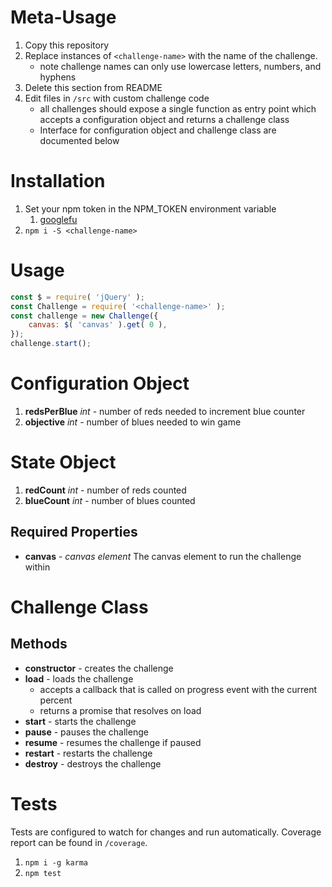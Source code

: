 # Meta-Usage

1. Copy this repository
1. Replace instances of `<challenge-name>` with the name of the challenge.
    - note challenge names can only use lowercase letters, numbers, and hyphens
1. Delete this section from README
1. Edit files in `/src` with custom challenge code
    - all challenges should expose a single function as entry point which accepts a configuration object and returns a challenge class
    - Interface for configuration object and challenge class are documented below

# Installation

1. Set your npm token in the NPM_TOKEN environment variable
    1. [googlefu](https://www.google.com/webhp?sourceid=chrome-instant&ion=1&espv=2&ie=UTF-8#q=set+environment+variable+mac+os+x+bash_profile)
1. `npm i -S <challenge-name>`

# Usage

```javascript
const $ = require( 'jQuery' );
const Challenge = require( '<challenge-name>' );
const challenge = new Challenge({
    canvas: $( 'canvas' ).get( 0 ),
});
challenge.start();
```

# Configuration Object

1. **redsPerBlue** *int* - number of reds needed to increment blue counter
1. **objective** *int* - number of blues needed to win game

# State Object

1. **redCount** *int* - number of reds counted
1. **blueCount** *int* - number of blues counted

## Required Properties

- **canvas** - *canvas element* The canvas element to run the challenge within

# Challenge Class

## Methods

- **constructor** - creates the challenge
- **load** - loads the challenge
    - accepts a callback that is called on progress event with the current percent
    - returns a promise that resolves on load
- **start** - starts the challenge
- **pause** - pauses the challenge
- **resume** - resumes the challenge if paused
- **restart** - restarts the challenge
- **destroy** - destroys the challenge

# Tests

Tests are configured to watch for changes and run automatically.
Coverage report can be found in `/coverage`.

1. `npm i -g karma`
1. `npm test`
